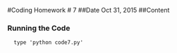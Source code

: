 #Coding Homework # 7 
##Date Oct 31, 2015 
##Content 

### Running the Code 
      type 'python code7.py' 
